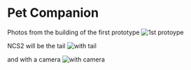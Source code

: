 # Pet Companion

Photos from the building of the first prototype
![1st protoype](https://raw.githubusercontent.com/ioannis/Pet-Companion/master/20200226_125642.jpg)

NCS2 will be the tail
![with tail](https://raw.githubusercontent.com/ioannis/Pet-Companion/master/20200226_125648.jpg)

and with a camera
![with camera](https://raw.githubusercontent.com/ioannis/Pet-Companion/master/20200226_133315.jpg)
